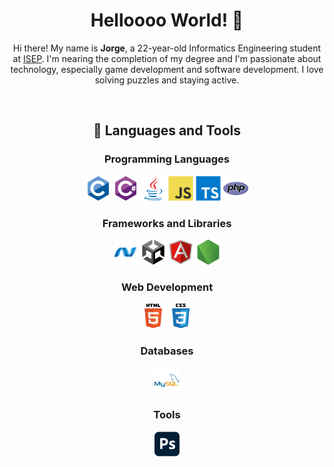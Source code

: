<h1 align="center">Helloooo World! 👋</h1>

<p align="center">
  Hi there! My name is <strong>Jorge</strong>, a 22-year-old Informatics Engineering student at 
  <a href="https://www.isep.ipp.pt/" target="_blank">ISEP</a>. I'm nearing the completion of my degree and I'm passionate about technology, especially game development and software development.
  I love solving puzzles and staying active.
</p>

<br>

<h2 align="center">🚀 Languages and Tools</h2>

<h3 align="center">Programming Languages</h3>
<p align="center">
    <img src="https://raw.githubusercontent.com/devicons/devicon/master/icons/c/c-original.svg" alt="C" width="40" height="40" title="C"/>
    <img src="https://raw.githubusercontent.com/devicons/devicon/master/icons/csharp/csharp-original.svg" alt="C#" width="40" height="40" title="C#"/>
    <img src="https://raw.githubusercontent.com/devicons/devicon/master/icons/java/java-original.svg" alt="Java" width="40" height="40" title="Java"/>
    <img src="https://raw.githubusercontent.com/devicons/devicon/master/icons/javascript/javascript-original.svg" alt="JavaScript" width="40" height="40" title="JavaScript"/>
    <img src="https://raw.githubusercontent.com/devicons/devicon/master/icons/typescript/typescript-original.svg" alt="TypeScript" width="40" height="40" title="TypeScript"/>
    <img src="https://raw.githubusercontent.com/devicons/devicon/master/icons/php/php-original.svg" alt="PHP" width="40" height="40" title="PHP"/>
</p>

<h3 align="center">Frameworks and Libraries</h3>
<p align="center">
    <img src="https://raw.githubusercontent.com/devicons/devicon/master/icons/dot-net/dot-net-original.svg" alt=".NET" width="40" height="40" title=".NET"/>
    <img src="https://raw.githubusercontent.com/devicons/devicon/master/icons/unity/unity-original.svg" alt="Unity" width="40" height="40" title="Unity"/>
    <img src="https://raw.githubusercontent.com/devicons/devicon/master/icons/angularjs/angularjs-original.svg" alt="Angular" width="40" height="40" title="Angular"/>
    <img src="https://raw.githubusercontent.com/devicons/devicon/master/icons/nodejs/nodejs-original.svg" alt="NodeJS" width="40" height="40" title="NodeJS"/>
</p>

<h3 align="center">Web Development</h3>
<p align="center">
    <img src="https://raw.githubusercontent.com/devicons/devicon/master/icons/html5/html5-original-wordmark.svg" alt="HTML" width="40" height="40" title="HTML"/>
    <img src="https://raw.githubusercontent.com/devicons/devicon/master/icons/css3/css3-original-wordmark.svg" alt="CSS" width="40" height="40" title="CSS"/>
</p>

<h3 align="center">Databases</h3>
<p align="center">
    <img src="https://raw.githubusercontent.com/devicons/devicon/master/icons/mysql/mysql-original-wordmark.svg" alt="SQL/PLSQL" width="40" height="40" title="SQL/PLSQL"/>
</p>

<h3 align="center">Tools</h3>
<p align="center">
    <img src="https://raw.githubusercontent.com/devicons/devicon/master/icons/photoshop/photoshop-plain.svg" alt="Photoshop" width="40" height="40" title="Photoshop"/>
</p>
